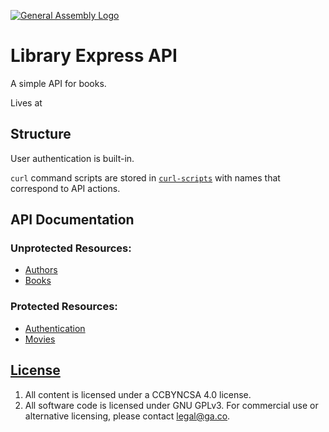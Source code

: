 [![General Assembly Logo](https://camo.githubusercontent.com/1a91b05b8f4d44b5bbfb83abac2b0996d8e26c92/687474703a2f2f692e696d6775722e636f6d2f6b6538555354712e706e67)](https://generalassemb.ly/education/web-development-immersive)

# Library Express API

A simple API for books.

Lives at 

## Structure

User authentication is built-in.

`curl` command scripts are stored in [`curl-scripts`](curl-scripts) with names that
correspond to API actions.

## API Documentation

### Unprotected Resources:

- [Authors](./docs/authors.md)
- [Books](./docs/books.md)

### Protected Resources:

- [Authentication](./docs/authentication.md)
- [Movies](./docs/movies.md)

## [License](LICENSE)

1. All content is licensed under a CC­BY­NC­SA 4.0 license.
1. All software code is licensed under GNU GPLv3. For commercial use or
    alternative licensing, please contact legal@ga.co.
